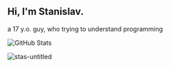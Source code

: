 ## Hi, I'm Stanislav.

a 17 y.o. guy, who trying to understand programming

![GitHub Stats](https://github-readme-stats.vercel.app/api?username=stas-untitled)

![stas-untitled](https://count.getloli.com/get/@stas-untitled)

<!--
**stas-untitled/stas-untitled** is a ✨ _special_ ✨ repository because its `README.md` (this file) appears on your GitHub profile.

Here are some ideas to get you started:

- 🔭 I’m currently working on ...
- 🌱 I’m currently learning ..
- 👯 I’m looking to collaborate on ...
- 🤔 I’m looking for help with ...
- 💬 Ask me about ...
- 📫 How to reach me: ...
- 😄 Pronouns: ...
- ⚡ Fun fact: ...
-->
